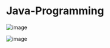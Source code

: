 # Java-Programming

![image](https://user-images.githubusercontent.com/101741122/219288574-1b0278ea-43d8-4a2d-b8b1-c41267bb1e34.png)

![image](https://user-images.githubusercontent.com/101741122/219289069-247e3ce2-0517-49c1-9fa7-e41017a78743.png)



